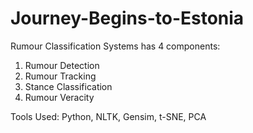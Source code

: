 # Journey-Begins-to-Estonia

Rumour Classification Systems has 4 components:
1. Rumour Detection
2. Rumour Tracking
3. Stance Classification
4. Rumour Veracity

Tools Used: Python, NLTK, Gensim, t-SNE, PCA
